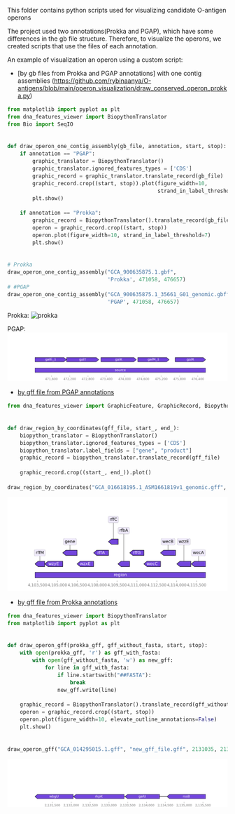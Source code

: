 This folder contains python scripts used for visualizing candidate O-antigen operons 

The project used two annotations(Prokka and PGAP), which have some differences in the gb file structure. Therefore, to visualize the operons, we created scripts that use the files of each annotation.

An example of visualization an operon using a custom script:
* [by gb files from Prokka and PGAP annotations] with one contig assemblies (https://github.com/rybinaanya/O-antigens/blob/main/operon_visualization/draw_conserved_operon_prokka.py)

```python 
from matplotlib import pyplot as plt
from dna_features_viewer import BiopythonTranslator
from Bio import SeqIO


def draw_operon_one_contig_assembly(gb_file, annotation, start, stop):
    if annotation == "PGAP":
        graphic_translator = BiopythonTranslator()
        graphic_translator.ignored_features_types = ['CDS']
        graphic_record = graphic_translator.translate_record(gb_file)
        graphic_record.crop((start, stop)).plot(figure_width=10,
                                                strand_in_label_threshold=7)
        plt.show()

    if annotation == "Prokka":
        graphic_record = BiopythonTranslator().translate_record(gb_file)
        operon = graphic_record.crop((start, stop))
        operon.plot(figure_width=10, strand_in_label_threshold=7)
        plt.show()


# Prokka
draw_operon_one_contig_assembly("GCA_900635875.1.gbf",
                                'Prokka', 471058, 476657)
# #PGAP
draw_operon_one_contig_assembly("GCA_900635875.1_35661_G01_genomic.gbff",
                                'PGAP', 471058, 476657)
```
Prokka:
![prokka](operon_visualization/img/Prokka_gb_one_contig.pngg)

PGAP:
![pgap](/operon_visualization/img/PGAP_gb_one_contig.png)

* [by gff file from PGAP annotations](https://github.com/rybinaanya/O-antigens/blob/main/operon_visualization/draw_operons_from_pgap.py)
                                
```python 
from dna_features_viewer import GraphicFeature, GraphicRecord, BiopythonTranslator


def draw_region_by_coordinates(gff_file, start_, end_):
    biopython_translator = BiopythonTranslator()
    biopython_translator.ignored_features_types = ['CDS']
    biopython_translator.label_fields = ["gene", "product"]
    graphic_record = biopython_translator.translate_record(gff_file)

    graphic_record.crop((start_, end_)).plot()

draw_region_by_coordinates("GCA_016618195.1_ASM1661819v1_genomic.gff", 4103300, 4116180)
```
![pgap_gff](/operon_visualization/img/PGAP_gff.png)

* [by gff file from Prokka annotations](https://github.com/rybinaanya/O-antigens/blob/main/operon_visualization/draw_operons_from_pgap.py)
                                
```python 
from dna_features_viewer import BiopythonTranslator
from matplotlib import pyplot as plt


def draw_operon_gff(prokka_gff, gff_without_fasta, start, stop):
    with open(prokka_gff, 'r') as gff_with_fasta:
        with open(gff_without_fasta, 'w') as new_gff:
            for line in gff_with_fasta:
                if line.startswith("##FASTA"):
                    break
                new_gff.write(line)

    graphic_record = BiopythonTranslator().translate_record(gff_without_fasta)
    operon = graphic_record.crop((start, stop))
    operon.plot(figure_width=10, elevate_outline_annotations=False)
    plt.show()


draw_operon_gff("GCA_014295015.1.gff", "new_gff_file.gff", 2131035, 2135570)
```
![prokka_gff](/operon_visualization/img/Prokka_gff.png)
